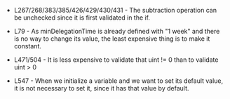 - L267/268/383/385/426/429/430/431 - The subtraction operation can be unchecked since it is first validated in the if.

- L79 - As minDelegationTime is already defined with "1 week" and there is no way to change its value, the least expensive thing is to make it constant.

- L471/504 - It is less expensive to validate that uint != 0 than to validate uint > 0
	
- L547 - When we initialize a variable and we want to set its default value, it is not necessary to set it, since it has that value by default.
